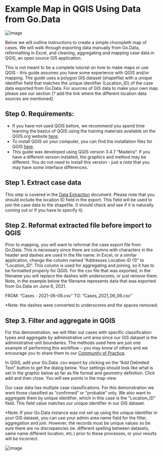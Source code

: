 # Example Map in QGIS Using Data from Go.Data

![image](https://user-images.githubusercontent.com/19505814/122239678-21581d00-ce8f-11eb-8b3e-5a9bfdcd7649.png)

Below we will outline instructions to create a simple choropleth map of cases. We will walk through exporting data manually from Go.Data, reformatting in Excel, and cleaning, aggregating and mapping case data in QGIS, an open source GIS application.

This is not meant to be a complete tutorial on how to make maps or use QGIS - this guide assumes you have some experience with QGIS and/or mapping. The guide uses a polygon GIS dataset (shapefile) with a unique identifier field that matches the unique identifier (Location_ID) of the case data exported from Go.Data. For sources of GIS data to make your own map please see our section [? add the link where the different location data sources are mentioned].

## Step 0. Requirements:
- If you have not used QGIS before, we recommend you spend time learning the basics of QGIS using the training materials available on the QGIS.org website [here](https://qgis.org/en/site/forusers/trainingmaterial/index.html). 
- To install QGIS on your computer, you can find the installation files for QGIS [here](https://qgis.org/en/site/forusers/download.html). 
- This guide was developed using QGIS version 3.4.7 “Madeira”. If you have a different version installed, the graphics and method may be different. You do not need to install this version - just a note that you may have some interface differences.

## Step 1. Extract case data
This step is covered in the [Data Extraction](https://worldhealthorganization.github.io/godata/data-extraction/) document. Please note that you should include the location ID field in the export. This field will be used to join the case data to the shapefile. (I should check and see if it is naturally coming out or if you have to specify it).

## Step 2. Reformat extracted file before import to QGIS 
Prior to mapping, you will want to reformat the case export file from Go.Data. This is necessary since there are columns with characters in the header and dashes are used in the file name. In Excel, or a similar application, change the column named “Addresses Location ID (1)” to “Location_ID”. This column is used for aggregating and joining, so it has to be formatted properly for QGIS. For the csv file that was exported, in the filename you will replace the dashes with underscores, or just remove them. Note, in the example below the filename represents data that was exported from Go.Data on June 6, 2021.

FROM: “Cases - 2021-06-06.csv”
TO: “Cases_2021_06_06.csv”

*Note: the dashes were converted to underscores and the spaces removed.

## Step 3. Filter and aggregate in QGIS
For this demonstration, we will filter out cases with specific classification types and aggregate by administrative unit area since our GIS dataset is the administrative unit boundaries. The methods used here are just one example of performing this workflow – you may know of others and we encourage you to share them to our [Community of Practice](https://community-godata.who.int/login). 

In QGIS, add your Go.Data .csv export by clicking on the “Add Delimited Text” button to get the dialog below. Your settings should look like what is set in the graphic below as far as file format and geometry definition. Click add and then close. You will see points in the map view.

Our case data has multiple case classifications. For this demonstration we want those classified as “confirmed” or “probable” only. We also want to aggregate them by unique identifier, which in this case is the “Location_ID” field. This field value matches our unique identifier in our GIS dataset. 

*Note: If your Go.Data instance was not set up using the unique identifier in your GIS dataset, you can use your admin area name field for the filter, aggregation and join. However, the records must be unique values so be sure there are no discrepancies (ie. different spelling between datasets, same name different location, etc.) prior to these processes, or your results will be incorrect.

![image](https://user-images.githubusercontent.com/19505814/122250195-7566ff80-ce97-11eb-8b96-bca5e1eed015.png)


